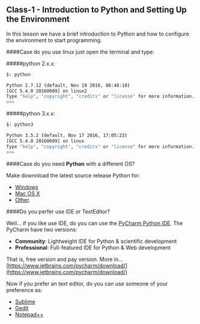## Class-1 - Introduction to Python and Setting Up the Environment

In this lesson we have a brief introduction to Python and how to configure the environment to start programming.

####Case do you use linux just open the terminal and type:

#####python 2.x.x:
```bash
$: python 

Python 2.7.12 (default, Nov 19 2016, 06:48:10) 
[GCC 5.4.0 20160609] on linux2
Type "help", "copyright", "credits" or "license" for more information.
>>> 
```
#####python 3.x.x:
```bash
$: python3 

Python 3.5.2 (default, Nov 17 2016, 17:05:23) 
[GCC 5.4.0 20160609] on linux
Type "help", "copyright", "credits" or "license" for more information.
>>> 
```

####Case do you need **Python** with a different OS?

Make downnload the latest source release Python for: 
- [Windows](https://www.python.org/downloads/windows/)
- [Mac OS X](https://www.python.org/downloads/mac-osx/)
- [Other](https://www.python.org/download/other/).


####Do you perfer use IDE or TextEditor?

Well... if you like use IDE, do you can use the [PyCharm Python IDE](https://www.jetbrains.com/pycharm). 
The PyCharm have two versions: 
- **Community**: Lightweight IDE for Python & scientific development 
- **Professional**: Full-featured IDE for Python & Web development 

That is, free version and pay version. More in... [https://www.jetbrains.com/pycharm/download/](https://www.jetbrains.com/pycharm/download/)

Now if you prefer an text editor, do you can use someone of your preference as: 
- [Sublime](https://www.sublimetext.com)
- [Gedit](https://wiki.gnome.org/Apps/Gedit) 
- [Notepad++](https://notepad-plus-plus.org/)


